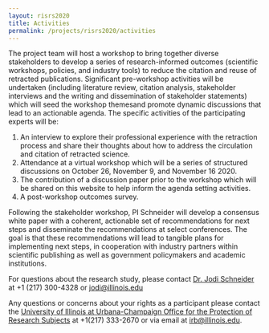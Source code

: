 ```yaml
---
layout: risrs2020
title: Activities
permalink: /projects/risrs2020/activities
---
```

The project team will host a workshop to bring together diverse stakeholders to develop a series of research-informed outcomes (scientific workshops, policies, and industry tools) to reduce the citation and reuse of retracted publications. Significant pre-workshop activities will be undertaken (including literature review, citation analysis, stakeholder interviews and the writing and dissemination of stakeholder statements) which will seed the workshop themesand promote dynamic discussions that lead to an actionable agenda. The specific activities of the participating experts will be:

1. An interview to explore their professional experience with the retraction process and share their thoughts about how to address the circulation and citation of retracted science.
2. Attendance at a virtual workshop which will be a series of structured discussions on October 26, November 9, and November 16 2020.
3. The contribution of a discussion paper prior to the workshop which will be shared on this website to help inform the agenda setting activities.
4. A post-workshop outcomes survey.

Following the stakeholder workshop, PI Schneider will develop a consensus white paper with a coherent, actionable set of recommendations for next steps and disseminate the recommendations at select conferences. The goal is that these recommendations will lead to tangible plans for implementing next steps, in cooperation with industry partners within scientific publishing as well as government policymakers and academic institutions. 

For questions about the research study, please contact [Dr. Jodi Schneider](https://ischool.illinois.edu/people/jodi-schneider) at +1 (217) 300-4328 or jodi@illinois.edu

Any questions or concerns about your rights as a participant please contact the [University of Illinois at Urbana-Champaign Office for the Protection of Research Subjects](https://oprs.research.illinois.edu) at +1(217) 333-2670 or via email at irb@illinois.edu.
